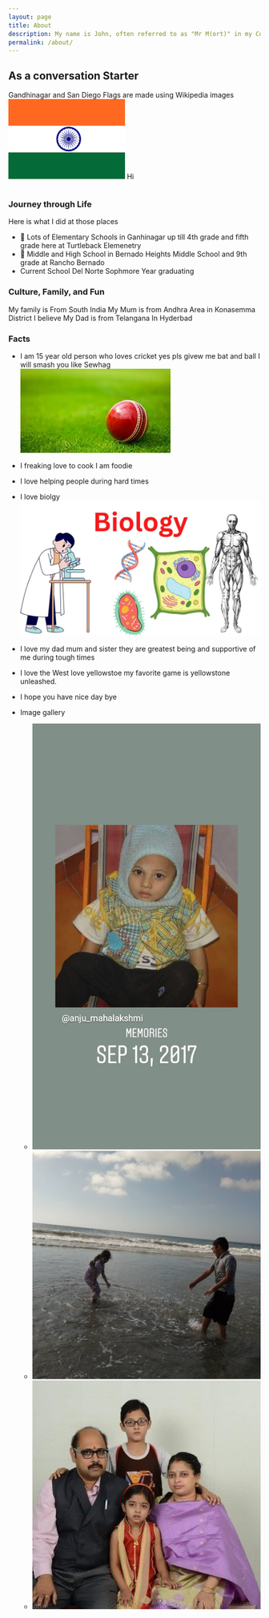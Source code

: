 ```yaml
---
layout: page
title: About
description: My name is John, often referred to as "Mr M(ort)" in my CompSci classes.
permalink: /about/
---
```


## As a conversation Starter

Gandhinagar and San Diego
<comment>
Flags are made using Wikipedia images
![alt text](image-3.png) Hi
</comment>

<style>
    /* Style looks pretty compact, 
       - grid-container and grid-item are referenced the code 
    */
    .grid-container {
        display: grid;
        grid-template-columns: repeat(auto-fill, minmax(150px, 1fr)); /* Dynamic columns */
        gap: 10px;
    }
    .grid-item {
        text-align: center;
    }
    .grid-item img {
        width: 100%;
        height: 100px; /* Fixed height for uniformity */
        object-fit: contain; /* Ensure the image fits within the fixed height */
    }
    .grid-item p {
        margin: 5px 0; /* Add some margin for spacing */
    }

    .image-gallery {
        display: flex;
        flex-wrap: nowrap;
        overflow-x: auto;
        gap: 10px;
        }

    .image-gallery img {
        max-height: 150px;
        object-fit: cover;
        border-radius: 5px;
    }
</style>

<!-- This grid_container class is used by CSS styling and the id is used by JavaScript connection -->
<div class="grid-container" id="grid_container">
    <!-- content will be added here by JavaScript -->
</div>

<script>
    // 1. Make a connection to the HTML container defined in the HTML div
    var container = document.getElementById("grid_container"); // This container connects to the HTML div

    // 2. Define a JavaScript object for our http source and our data rows for the Living in the World grid
    var http_source = "https://upload.wikimedia.org/wikipedia/commons/";
    var living_in_the_world = [https://en.wikipedia.org/wiki/India]
        {"flag": "0/01/Flag_of_California.svg", "greeting": "Hey", "description": "California - forever"},
        {"flag": "0/02/Flag_of_India.svg", "greeting": "namaste","description": "Indian - Proud"},
    ];

    // 3a. Consider how to update style count for size of container
    // The grid-template-columns has been defined as dynamic with auto-fill and minmax

    // 3b. Build grid items inside of our container for each row of data
    for (const location of living_in_the_world) {
        // Create a "div" with "class grid-item" for each row
        var gridItem = document.createElement("div");
        gridItem.className = "grid-item";  // This class name connects the gridItem to the CSS style elements
        // Add "img" HTML tag for the flag
        var img = document.createElement("img");
        img.src = http_source + location.flag; // concatenate the source and flag
        img.alt = location.flag + " Flag"; // add alt text for accessibility

        // Add "p" HTML tag for the description
        var description = document.createElement("p");
        description.textContent = location.description; // extract the description

        // Add "p" HTML tag for the greeting
        var greeting = document.createElement("p");
        greeting.textContent = location.greeting;  // extract the greeting

        // Append img and p HTML tags to the grid item DIV
        gridItem.appendChild(img);
        gridItem.appendChild(description);
        gridItem.appendChild(greeting);

        // Append the grid item DIV to the container DIV
        container.appendChild(gridItem);
    }
</script>

### Journey through Life

Here is what I did at those places

- 🏫 Lots of Elementary Schools in Ganhinagar up till 4th grade and fifth grade here at Turtleback Elemenetry
- 🏫 Middle and High School in Bernado Heights Middle School and 9th grade at Rancho Bernado
- Current School Del Norte Sophmore Year graduating 

### Culture, Family, and Fun
My family is From South India
My Mum is from Andhra Area in Konasemma District I believe
My Dad is from Telangana In Hyderbad

### Facts
- I am 15 year old person who loves cricket yes pls givew me bat and ball I will smash you like Sewhag ![alt text](image-4.png) 
- I freaking love to cook I am foodie 
- I love helping people during hard times 
- I love biolgy ![alt text](image-5.png)
- I love my dad mum and sister they are greatest being and supportive of me during tough times
- I love the West love yellowstoe my favorite game is yellowstone unleashed. 
- I hope you have nice day bye 

- Image gallery 
  - ![alt text](image-6.png)
  - ![alt text](image-7.png)
  - ![alt text](image-8.png)



